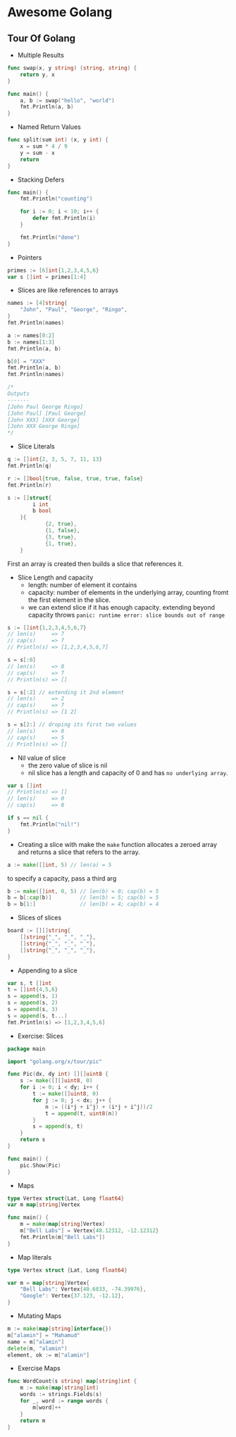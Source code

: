 # Awesome Golang

## Tour Of Golang
* Multiple Results

``` go
func swap(x, y string) (string, string) {
    return y, x
}

func main() {
    a, b := swap("hello", "world")
    fmt.Println(a, b)
}
```
* Named Return Values

``` go
func split(sum int) (x, y int) {
    x = sum * 4 / 9
    y = sum - x
    return
}
```

* Stacking Defers

``` go
func main() {
	fmt.Println("counting")

	for i := 0; i < 10; i++ {
		defer fmt.Println(i)
	}

	fmt.Println("done")
}
```

* Pointers

``` go
primes := [6]int{1,2,3,4,5,6}
var s []int = primes[1:4]
```

* Slices are like references to arrays

``` go
names := [4]string{
    "John", "Paul", "George", "Ringo",
}
fmt.Println(names)

a := names[0:2]
b := names[1:3]
fmt.Println(a, b)

b[0] = "XXX"
fmt.Println(a, b)
fmt.Println(names)

/*
Outputs
-------
[John Paul George Ringo]
[John Paul] [Paul George]
[John XXX] [XXX George]
[John XXX George Ringo]
*/
```
* Slice Literals

``` go
q := []int{2, 3, 5, 7, 11, 13}
fmt.Println(q)

r := []bool{true, false, true, true, false}
fmt.Println(r)

s := []struct{
        i int
        b bool
    }{
            {2, true},
            {1, false},
            {3, true},
            {1, true},
    }
```
First an array is created then builds a slice that references it.

* Slice Length and capacity
  + length: number of element it contains
  + capacity: number of elements in the underlying array, counting fromt the first element in the slice.
  + we can extend slice if it has enough capacity. extending beyond capacity throws `panic: runtime error: slice bounds out of range`


``` go
s := []int{1,2,3,4,5,6,7}
// len(s)     => 7
// cap(s)     => 7
// Println(s) => [1,2,3,4,5,6,7]

s = s[:0]
// len(s)     => 0
// cap(s)     => 7
// Println(s) => []

s = s[:2] // extending it 2nd element
// len(s)     => 2
// cap(s)     => 7
// Println(s) => [1 2]

s = s[2:] // droping its first two values
// len(s)     => 0
// cap(s)     => 5
// Println(s) => []
```

* Nil value of slice
  - the zero value of slice is nil
  - nil slice has a length and capacity of 0 and has `no underlying array`.

```go
var s []int
// Println(s) => []
// len(s)     => 0
// cap(s)     => 0

if s == nil {
    fmt.Println("nil!")
}
```

* Creating a slice with make
the `make` function allocates a zeroed array and returns a slice that refers to the array.

``` go
a := make([]int, 5) // len(a) = 5
```
to specify a capacity, pass a third arg
``` go
b := make([]int, 0, 5) // len(b) = 0; cap(b) = 5
b = b[:cap(b)]         // len(b) = 5; cap(b) = 5
b = b[1:]              // len(b) = 4; cap(b) = 4
```

* Slices of slices

``` go
board := [][]string{
    []string{"_", "_", "_"},
    []string{"_", "_", "_"},
    []string{"_", "_", "_"},
}
```

* Appending to a slice

``` go
var s, t []int
t = []int{4,5,6}
s = append(s, 1)
s = append(s, 2)
s = append(s, 3)
s = append(s, t...)
fmt.Println(s) => [1,2,3,4,5,6]
```

* Exercise: Slices

``` go
package main

import "golang.org/x/tour/pic"

func Pic(dx, dy int) [][]uint8 {
	s := make([][]uint8, 0)
	for i := 0; i < dy; i++ {
		t := make([]uint8, 0)
		for j := 0; j < dx; j++ {
			n := ((i*j + i^j) + (i*j + i^j))/2
			t = append(t, uint8(n))
		}
		s = append(s, t)
	}
	return s
}

func main() {
	pic.Show(Pic)
}

```

* Maps

``` go
type Vertex struct{Lat, Long float64}
var m map[string]Vertex

func main() {
    m = make(map[string]Vertex)
    m["Bell Labs"] = Vertex{40.12312, -12.12312}
    fmt.Println(m["Bell Labs"])
}
```

* Map literals

``` go
type Vertex struct {Lat, Long float64}

var m = map[string]Vertex{
    "Bell Labs": Vertex{40.6833, -74.39976},
    "Google": Vertex{37.123, -12.12},
}
```

* Mutating Maps

``` go
m := make(map[string]interface{})
m["alamin"] = "Mahamud"
name = m["alamin"]
delete(m, "alamin")
element, ok := m["alamin"]
```

* Exercise Maps

``` go
func WordCount(s string) map[string]int {
	m := make(map[string]int)
	words := strings.Fields(s)
	for _, word := range words {
		m[word]++
	}
	return m
}
```
